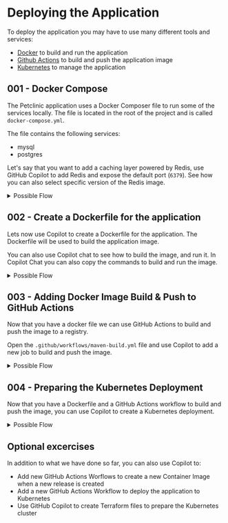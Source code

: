 # Deploying the Application

To deploy the application you may have to use many different tools and services:

- [Docker](https://www.docker.com/) to build and run the application
- [Github Actions](https://github.com/features/actions) to build and push the application image
- [Kubernetes](https://kubernetes.io/) to manage the application


## 001 - Docker Compose

The Petclinic application uses a Docker Composer file to run some of the services locally. The file is located in the root of the project and is called `docker-compose.yml`.

The file contains the following services:

-  mysql
-  postgres

Let's say that you want to add a caching layer powered by Redis, use GitHub Copilot to add Redis and expose the default port (`6379`). See how you can also select specific version of the Redis image.

<details>
<summary>Possible Flow</summary>

1. Open the `docker-compose.yml` file
2. Using Copilot completion add the service `redis:` and let Copilot suggest the image and the version
3. You can also use comments to select a specific version of the image and map the port, something like:

    `# add redis service using version 7 and map the default port and expose it to 7777`


</details>


## 002 - Create a Dockerfile for the application

Lets now use Copilot to create a Dockerfile for the application. The Dockerfile will be used to build the application image.

You can also use Copilot chat to see how to build the image, and run it. In Copilot Chat you can also copy the commands to build and run the image.

<details>
<summary>Possible Flow</summary>

1. Open GitHub Copilot Chat 
2. Type `@workspace create a Dockerfile to package the petclinic springboot application using Java 17 and expose port 8080`
3. Copilot will create a Dockerfile for you
4. If you have access to Docker you can build the image using `docker build -t copilot-petclinic .`

Note: Copilot will create a Dockerfile that is not necessary the best one for your application. You may have to tweak to make it smaller and matches your enterprise standards.


When the file is created:

1. Open Copilot Chat and ask `how to build the image`
2. Use the icon to copy the command in the terminal
3. then ask `how to run the image`
4. Use the icon to copy the command in the terminal

> Tip 💡: Make sure you use Copilot if you face any errors while building and running the image. It will be able to help you ;)

</details>


## 003 - Adding Docker Image Build & Push to GitHub Actions

Now that you have a docker file we can use GitHub Actions to build and push the image to a registry.

Open the `.github/workflows/maven-build.yml` file and use Copilot to add a new job to build and push the image.

<details>
<summary>Possible Flow</summary>

1. Open the `.github/workflows/maven-build.yml` file
2. Use Copilot to add a new job to build and push the image using `add a new job to build and publish the docker image to GitHub Packages`

The new job looks like:

```yaml
  publish-docker:
    needs: build
    runs-on: ubuntu-latest

    steps:
      - name: Checkout code
        uses: actions/checkout@v3

      - name: Login to GitHub Packages
        uses: docker/login-action@v3
        with:
          registry: ghcr.io
          username: ${{ github.actor }}
          password: ${{ secrets.GITHUB_TOKEN }}

      - name: Build and push Docker image
        uses: docker/build-push-action@v5
        with:
          context: .
          push: true
          tags: ghcr.io/${{ github.repository_owner }}/copilot-petclinic:${{ github.sha }}
```

</details>


## 004 - Preparing the Kubernetes Deployment

Now that you have a Dockerfile and a GitHub Actions workflow to build and push the image, you can use Copilot to create a Kubernetes deployment.

<details>

<summary>Possible Flow</summary>

1. Open Copilot Chat and ask `@workspace how to create a Kubernetes deployment for the petclinic application using MySQL and Java app in 2 differents container on the same pod`

This is just to get an idea about how Copilot can help you. The generated file is not perfect and you may have to tweak it to match your enterprise standards.
</details>

## Optional excercises

In addition to what we have done so far, you can also use Copilot to:

- Add new GitHub Actions Worflows to create a new Container Image when a new release is created
- Add a new GitHub Actions Workflow to deploy the application to Kubernetes
- Use GitHub Copilot to create Terraform files to prepare the Kubernetes cluster